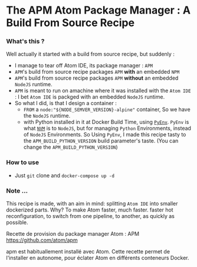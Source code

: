 # The APM Atom Package Manager : A Build From Source Recipe


### What's this ?

Well actually it started with a build from source recipe, but suddenly :
* I manage to tear off Atom IDE, its package manager : `APM`
* `APM`'s build from source recipe packages `APM` **with** an embedded `NPM`
* `APM`'s build from source recipe packages `APM` **without** an embedded `NodeJS` runtime.
* `APM` is meant to run on amachine where it was installed with the `Atom IDE` : I bet `Atom IDE` is packged with an embedded `NodeJS` runtime.
* So what I did, is that I design a container :
  * `FROM` a `node:"${NODE_SEMVER_VERSION}-alpine"` container, So we have the `NodeJS` runtime.
  * with Python installed in it at Docker Build Time, using [`PyEnv`](https://github.com/pyenv/pyenv). `PyEnv` is what [`NVM`](https://github.com/nvm-sh/nvm) is to `NodeJS`, but for managing `Python` Environments, instead of `NodeJS` Environments. So Using `PyEnv`, I made this recipe tasty to the `APM_BUILD_PYTHON_VERSION` build parameter's taste. (You can change the `APM_BUILD_PYTHON_VERSION`)  

### How to use

* Just `git` clone and `docker-compose up -d`

### Note ...

This recipe is made, with an aim in mind: splitting `Atom IDE` into smaller dockerized parts. Why? To make Atom faster, much faster.
faster hot reconfiguration, to switch from one pipeline, to another, as quickly as possible.

Recette de provision du package manager Atom : APM
https://github.com/atom/apm

apm est habituallement installé avec Atom. Cette recette permet de l'installer en autonome, pour éclater Atom en différents conteneurs Docker.
